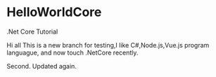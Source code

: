# HelloWorldCore
.Net Core Tutorial

Hi all
This is a new branch for testing,I like C#,Node.js,Vue.js program languague,
and now touch .NetCore recently.

Second.
Updated again.
